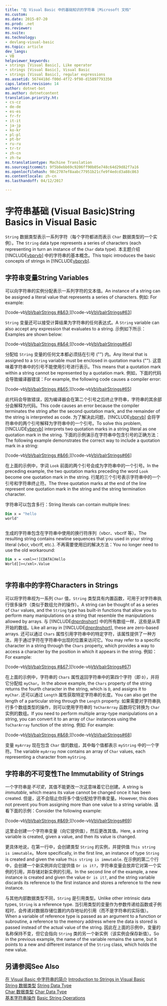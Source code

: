 ```yaml
---
title: "在 Visual Basic 中的基础知识的字符串 |Microsoft 文档"
ms.custom: 
ms.date: 2015-07-20
ms.prod: .net
ms.reviewer: 
ms.suite: 
ms.technology:
- devlang-visual-basic
ms.topic: article
dev_langs:
- VB
helpviewer_keywords:
- strings [Visual Basic], Like operator
- strings [Visual Basic], Visual Basic
- strings [Visual Basic], regular expressions
ms.assetid: 5674418d-f00d-4f72-9f98-d15897793350
caps.latest.revision: 14
author: dotnet-bot
ms.author: dotnetcontent
translation.priority.ht:
- cs-cz
- de-de
- es-es
- fr-fr
- it-it
- ja-jp
- ko-kr
- pl-pl
- pt-br
- ru-ru
- tr-tr
- zh-cn
- zh-tw
ms.translationtype: Machine Translation
ms.sourcegitcommit: 9f5b8ebb69c9206ff90b05e748c64d29d82f7a16
ms.openlocfilehash: 98c2707ef8aabc77951b21cfe9f4edcd3a88c863
ms.contentlocale: zh-cn
ms.lasthandoff: 04/12/2017

---
```

# <a name="string-basics-in-visual-basic"></a><span data-ttu-id="62369-102">字符串基础 (Visual Basic)</span><span class="sxs-lookup"><span data-stu-id="62369-102">String Basics in Visual Basic</span></span>
<span data-ttu-id="62369-103">`String` 数据类型表示一系列字符（每个字符都进而表示 `Char` 数据类型的一个实例）。</span><span class="sxs-lookup"><span data-stu-id="62369-103">The `String` data type represents a series of characters (each representing in turn an instance of the `Char` data type).</span></span> <span data-ttu-id="62369-104">本主题介绍 [!INCLUDE[vbprvb](../../../../csharp/programming-guide/concepts/linq/includes/vbprvb_md.md)] 中的字符串的基本概念。</span><span class="sxs-lookup"><span data-stu-id="62369-104">This topic introduces the basic concepts of strings in [!INCLUDE[vbprvb](../../../../csharp/programming-guide/concepts/linq/includes/vbprvb_md.md)].</span></span>  
  
## <a name="string-variables"></a><span data-ttu-id="62369-105">字符串变量</span><span class="sxs-lookup"><span data-stu-id="62369-105">String Variables</span></span>  
 <span data-ttu-id="62369-106">可以向字符串的实例分配表示一系列字符的文本值。</span><span class="sxs-lookup"><span data-stu-id="62369-106">An instance of a string can be assigned a literal value that represents a series of characters.</span></span> <span data-ttu-id="62369-107">例如: </span><span class="sxs-lookup"><span data-stu-id="62369-107">For example:</span></span>  
  
 <span data-ttu-id="62369-108">[!code-vb[VbVbalrStrings #&63;](../../../../visual-basic/language-reference/functions/codesnippet/VisualBasic/string-basics_1.vb)]</span><span class="sxs-lookup"><span data-stu-id="62369-108">[!code-vb[VbVbalrStrings#63](../../../../visual-basic/language-reference/functions/codesnippet/VisualBasic/string-basics_1.vb)]</span></span>  
  
 <span data-ttu-id="62369-109">`String` 变量还可以接受计算结果为字符串的任何表达式。</span><span class="sxs-lookup"><span data-stu-id="62369-109">A `String` variable can also accept any expression that evaluates to a string.</span></span> <span data-ttu-id="62369-110">示例如下所示：</span><span class="sxs-lookup"><span data-stu-id="62369-110">Examples are shown below:</span></span>  
  
 <span data-ttu-id="62369-111">[!code-vb[VbVbalrStrings #&64;](../../../../visual-basic/language-reference/functions/codesnippet/VisualBasic/string-basics_2.vb)]</span><span class="sxs-lookup"><span data-stu-id="62369-111">[!code-vb[VbVbalrStrings#64](../../../../visual-basic/language-reference/functions/codesnippet/VisualBasic/string-basics_2.vb)]</span></span>  
  
 <span data-ttu-id="62369-112">分配给 `String` 变量的任何文本都必须括在引号 ("") 内。</span><span class="sxs-lookup"><span data-stu-id="62369-112">Any literal that is assigned to a `String` variable must be enclosed in quotation marks ("").</span></span> <span data-ttu-id="62369-113">这意味着字符串中的引号不能使用引号进行表示。</span><span class="sxs-lookup"><span data-stu-id="62369-113">This means that a quotation mark within a string cannot be represented by a quotation mark.</span></span> <span data-ttu-id="62369-114">例如，下面的代码会导致编译器错误：</span><span class="sxs-lookup"><span data-stu-id="62369-114">For example, the following code causes a compiler error:</span></span>  
  
 <span data-ttu-id="62369-115">[!code-vb[VbVbalrStrings #&65;](../../../../visual-basic/language-reference/functions/codesnippet/VisualBasic/string-basics_3.vb)]</span><span class="sxs-lookup"><span data-stu-id="62369-115">[!code-vb[VbVbalrStrings#65](../../../../visual-basic/language-reference/functions/codesnippet/VisualBasic/string-basics_3.vb)]</span></span>  
  
 <span data-ttu-id="62369-116">此代码会导致错误，因为编译器会在第二个引号之后终止字符串，字符串的其余部分会解释为代码。</span><span class="sxs-lookup"><span data-stu-id="62369-116">This code causes an error because the compiler terminates the string after the second quotation mark, and the remainder of the string is interpreted as code.</span></span> <span data-ttu-id="62369-117">为了解决此问题，[!INCLUDE[vbprvb](../../../../csharp/programming-guide/concepts/linq/includes/vbprvb_md.md)] 会将字符串中的两个引号解释为字符串中的一个引号。</span><span class="sxs-lookup"><span data-stu-id="62369-117">To solve this problem, [!INCLUDE[vbprvb](../../../../csharp/programming-guide/concepts/linq/includes/vbprvb_md.md)] interprets two quotation marks in a string literal as one quotation mark in the string.</span></span> <span data-ttu-id="62369-118">下面的示例演示在字符串中包含引号的正确方法：</span><span class="sxs-lookup"><span data-stu-id="62369-118">The following example demonstrates the correct way to include a quotation mark in a string:</span></span>  
  
 <span data-ttu-id="62369-119">[!code-vb[VbVbalrStrings #&66;](../../../../visual-basic/language-reference/functions/codesnippet/VisualBasic/string-basics_4.vb)]</span><span class="sxs-lookup"><span data-stu-id="62369-119">[!code-vb[VbVbalrStrings#66](../../../../visual-basic/language-reference/functions/codesnippet/VisualBasic/string-basics_4.vb)]</span></span>  
  
 <span data-ttu-id="62369-120">在上面的示例中，字词 `Look` 前面的两个引号会成为字符串中的一个引号。</span><span class="sxs-lookup"><span data-stu-id="62369-120">In the preceding example, the two quotation marks preceding the word `Look` become one quotation mark in the string.</span></span> <span data-ttu-id="62369-121">行尾的三个引号表示字符串中的一个引号和字符串终止符。</span><span class="sxs-lookup"><span data-stu-id="62369-121">The three quotation marks at the end of the line represent one quotation mark in the string and the string termination character.</span></span>  
  
 <span data-ttu-id="62369-122">字符串可以包含多行：</span><span class="sxs-lookup"><span data-stu-id="62369-122">String literals can contain multiple lines:</span></span>  
  
```vb  
Dim x = "hello  
world"  
  
```  
  
 <span data-ttu-id="62369-123">生成的字符串包含在字符串中使用的换行符序列（vbcr、vbcrlf 等）。</span><span class="sxs-lookup"><span data-stu-id="62369-123">The resulting string contains newline sequences that you used in your string literal (vbcr, vbcrlf, etc.).</span></span>  <span data-ttu-id="62369-124">不再需要使用旧的解决方法：</span><span class="sxs-lookup"><span data-stu-id="62369-124">You no longer need to use the old workaround:</span></span>  
  
```vb  
Dim x = <xml><![CDATA[Hello  
World]]></xml>.Value  
  
```  
  
## <a name="characters-in-strings"></a><span data-ttu-id="62369-125">字符串中的字符</span><span class="sxs-lookup"><span data-stu-id="62369-125">Characters in Strings</span></span>  
 <span data-ttu-id="62369-126">可以将字符串视为一系列 `Char` 值，`String` 类型具有内置函数，可用于对字符串执行很多操作（类似于数组允许的操作）。</span><span class="sxs-lookup"><span data-stu-id="62369-126">A string can be thought of as a series of `Char` values, and the `String` type has built-in functions that allow you to perform many manipulations on a string that resemble the manipulations allowed by arrays.</span></span> <span data-ttu-id="62369-127">与 [!INCLUDE[dnprdnshort](../../../../csharp/getting-started/includes/dnprdnshort_md.md)] 中的所有数组一样，这些是从零开始的数组。</span><span class="sxs-lookup"><span data-stu-id="62369-127">Like all array in [!INCLUDE[dnprdnshort](../../../../csharp/getting-started/includes/dnprdnshort_md.md)], these are zero-based arrays.</span></span> <span data-ttu-id="62369-128">还可以通过 `Chars` 属性引用字符串中的特定字符，该属性提供了一种方法，用于通过字符在字符串中出现的位置来访问它。</span><span class="sxs-lookup"><span data-stu-id="62369-128">You may refer to a specific character in a string through the `Chars` property, which provides a way to access a character by the position in which it appears in the string.</span></span> <span data-ttu-id="62369-129">例如：</span><span class="sxs-lookup"><span data-stu-id="62369-129">For example:</span></span>  
  
 <span data-ttu-id="62369-130">[!code-vb[VbVbalrStrings #&67;](../../../../visual-basic/language-reference/functions/codesnippet/VisualBasic/string-basics_5.vb)]</span><span class="sxs-lookup"><span data-stu-id="62369-130">[!code-vb[VbVbalrStrings#67](../../../../visual-basic/language-reference/functions/codesnippet/VisualBasic/string-basics_5.vb)]</span></span>  
  
 <span data-ttu-id="62369-131">在上面的示例中，字符串的 `Chars` 属性返回字符串中的第四个字符（即 `D`），并将它分配给 `myChar`。</span><span class="sxs-lookup"><span data-stu-id="62369-131">In the above example, the `Chars` property of the string returns the fourth character in the string, which is `D`, and assigns it to `myChar`.</span></span> <span data-ttu-id="62369-132">还可以通过 `Length` 属性获取特定字符串的长度。</span><span class="sxs-lookup"><span data-stu-id="62369-132">You can also get the length of a particular string through the `Length` property.</span></span> <span data-ttu-id="62369-133">如果需要对字符串执行多个数组类型的操作，则可以使用字符串的 `ToCharArray` 函数将它转换为 `Char` 实例的数组。</span><span class="sxs-lookup"><span data-stu-id="62369-133">If you need to perform multiple array-type manipulations on a string, you can convert it to an array of `Char` instances using the `ToCharArray` function of the string.</span></span> <span data-ttu-id="62369-134">例如: </span><span class="sxs-lookup"><span data-stu-id="62369-134">For example:</span></span>  
  
 <span data-ttu-id="62369-135">[!code-vb[VbVbalrStrings #&68;](../../../../visual-basic/language-reference/functions/codesnippet/VisualBasic/string-basics_6.vb)]</span><span class="sxs-lookup"><span data-stu-id="62369-135">[!code-vb[VbVbalrStrings#68](../../../../visual-basic/language-reference/functions/codesnippet/VisualBasic/string-basics_6.vb)]</span></span>  
  
 <span data-ttu-id="62369-136">变量 `myArray` 现在包含 `Char` 值的数组，其中每个值都表示 `myString` 中的一个字符。</span><span class="sxs-lookup"><span data-stu-id="62369-136">The variable `myArray` now contains an array of `Char` values, each representing a character from `myString`.</span></span>  
  
## <a name="the-immutability-of-strings"></a><span data-ttu-id="62369-137">字符串的不可变性</span><span class="sxs-lookup"><span data-stu-id="62369-137">The Immutability of Strings</span></span>  
 <span data-ttu-id="62369-138">一个字符串是*不可变*，其值不能更改一次这意味着它已创建。</span><span class="sxs-lookup"><span data-stu-id="62369-138">A string is *immutable*, which means its value cannot be changed once it has been created.</span></span> <span data-ttu-id="62369-139">但是，这不会阻止你将多个值分配给字符串变量。</span><span class="sxs-lookup"><span data-stu-id="62369-139">However, this does not prevent you from assigning more than one value to a string variable.</span></span> <span data-ttu-id="62369-140">请看下面的示例：</span><span class="sxs-lookup"><span data-stu-id="62369-140">Consider the following example:</span></span>  
  
 <span data-ttu-id="62369-141">[!code-vb[VbVbalrStrings #&69;](../../../../visual-basic/language-reference/functions/codesnippet/VisualBasic/string-basics_7.vb)]</span><span class="sxs-lookup"><span data-stu-id="62369-141">[!code-vb[VbVbalrStrings#69](../../../../visual-basic/language-reference/functions/codesnippet/VisualBasic/string-basics_7.vb)]</span></span>  
  
 <span data-ttu-id="62369-142">这里会创建一个字符串变量（向它提供值），然后更改其值。</span><span class="sxs-lookup"><span data-stu-id="62369-142">Here, a string variable is created, given a value, and then its value is changed.</span></span>  
  
 <span data-ttu-id="62369-143">更具体地说，在第一行中，会创建类型 `String` 的实例，并提供值 `This string is immutable`。</span><span class="sxs-lookup"><span data-stu-id="62369-143">More specifically, in the first line, an instance of type `String` is created and given the value `This string is immutable`.</span></span> <span data-ttu-id="62369-144">在示例的第二个行中，会创建一个新实例并向它提供值 `Or is it?`，字符串变量会放弃它对第一个实例的引用，并存储对新实例的引用。</span><span class="sxs-lookup"><span data-stu-id="62369-144">In the second line of the example, a new instance is created and given the value `Or is it?`, and the string variable discards its reference to the first instance and stores a reference to the new instance.</span></span>  
  
 <span data-ttu-id="62369-145">与其他内部数据类型不同，`String` 是引用类型。</span><span class="sxs-lookup"><span data-stu-id="62369-145">Unlike other intrinsic data types, `String` is a reference type.</span></span> <span data-ttu-id="62369-146">当引用类型的变量作为参数传递给函数或子例程时，会传递对数据存储位置的内存地址的引用（而不是字符串的实际值）。</span><span class="sxs-lookup"><span data-stu-id="62369-146">When a variable of reference type is passed as an argument to a function or subroutine, a reference to the memory address where the data is stored is passed instead of the actual value of the string.</span></span> <span data-ttu-id="62369-147">因此在上面的示例中，变量的名称保持不变，但它会指向 `String` 类的另一个新实例（该实例会保存新值）。</span><span class="sxs-lookup"><span data-stu-id="62369-147">So in the previous example, the name of the variable remains the same, but it points to a new and different instance of the `String` class, which holds the new value.</span></span>  
  
## <a name="see-also"></a><span data-ttu-id="62369-148">另请参阅</span><span class="sxs-lookup"><span data-stu-id="62369-148">See Also</span></span>  
 <span data-ttu-id="62369-149">[在 Visual Basic 中字符串的简介](../../../../visual-basic/programming-guide/language-features/strings/introduction-to-strings.md) </span><span class="sxs-lookup"><span data-stu-id="62369-149">[Introduction to Strings in Visual Basic](../../../../visual-basic/programming-guide/language-features/strings/introduction-to-strings.md) </span></span>  
<span data-ttu-id="62369-150"> [String 数据类型](../../../../visual-basic/language-reference/data-types/string-data-type.md) </span><span class="sxs-lookup"><span data-stu-id="62369-150"> [String Data Type](../../../../visual-basic/language-reference/data-types/string-data-type.md) </span></span>  
<span data-ttu-id="62369-151"> [Char 数据类型](../../../../visual-basic/language-reference/data-types/char-data-type.md) </span><span class="sxs-lookup"><span data-stu-id="62369-151"> [Char Data Type](../../../../visual-basic/language-reference/data-types/char-data-type.md) </span></span>  
<span data-ttu-id="62369-152"> [基本字符串操作](http://msdn.microsoft.com/library/8133d357-90b5-4b62-9927-43323d99b6b6)</span><span class="sxs-lookup"><span data-stu-id="62369-152"> [Basic String Operations](http://msdn.microsoft.com/library/8133d357-90b5-4b62-9927-43323d99b6b6)</span></span>
